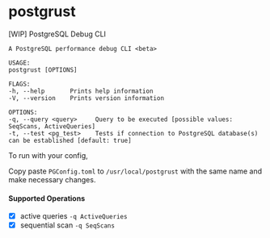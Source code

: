 # postgrust
[WIP] PostgreSQL Debug CLI


```
A PostgreSQL performance debug CLI <beta>

USAGE:
postgrust [OPTIONS]

FLAGS:
-h, --help       Prints help information
-V, --version    Prints version information

OPTIONS:
-q, --query <query>     Query to be executed [possible values: SeqScans, ActiveQueries]
-t, --test <pg_test>    Tests if connection to PostgreSQL database(s) can be established [default: true]
```


To run with your config,

Copy paste `PGConfig.toml` to `/usr/local/postgrust` with the same name and make necessary changes. 

#### Supported Operations

- [x] active queries `-q ActiveQueries`
- [x] sequential scan `-q SeqScans`
